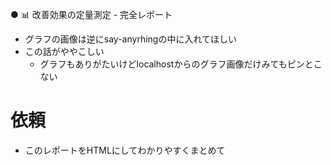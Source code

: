 


● 📊 改善効果の定量測定 - 完全レポート

* グラフの画像は逆にsay-anyrhingの中に入れてほしい
* この話がややこしい
	* グラフもありがたいけどlocalhostからのグラフ画像だけみてもピンとこない


# 依頼

* このレポートをHTMLにしてわかりやすくまとめて